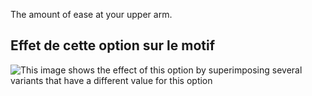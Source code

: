 The amount of ease at your upper arm.

## Effet de cette option sur le motif

![This image shows the effect of this option by superimposing several variants that have a different value for this option](hugo_bicepsease_sample.svg "Effect of this option on the pattern")

